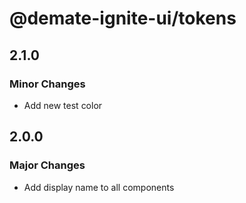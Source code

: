 # @demate-ignite-ui/tokens

## 2.1.0

### Minor Changes

- Add new test color

## 2.0.0

### Major Changes

- Add display name to all components
